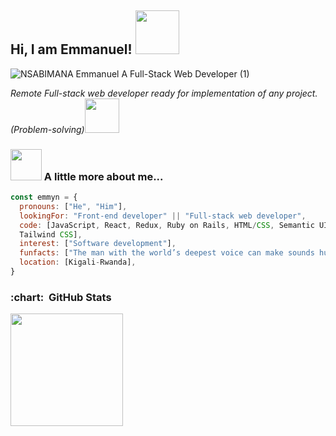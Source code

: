 <h2> Hi, I am Emmanuel! <img src="https://media.giphy.com/media/26Fxy3Iz1ari8oytO/giphy.gif" width="70"></h2>

![NSABIMANA Emmanuel A Full-Stack Web Developer (1)](https://user-images.githubusercontent.com/55635977/110165204-46061880-7dfb-11eb-9ce4-45a19c5cb87e.jpg)
<p><em>Remote Full-stack web developer ready for implementation of any project. (Problem-solving)</em><img src="https://media.giphy.com/media/THICzXhqZItpoFX7aD/giphy.gif" width="55">

### <img src="https://media.giphy.com/media/kbVuid1Ak3uEHJUMVO/giphy.gif" width="50"> A little more about me... 

```javascript
const emmyn = {
  pronouns: ["He", "Him"],
  lookingFor: "Front-end developer" || "Full-stack web developer",
  code: [JavaScript, React, Redux, Ruby on Rails, HTML/CSS, Semantic UI, Bootstrap, 
  Tailwind CSS],
  interest: ["Software development"],
  funfacts: ["The man with the world’s deepest voice can make sounds humans can’t hear"],
  location: [Kigali-Rwanda],
}
```
<h3> :chart: &nbsp;GitHub Stats </h3>

<a  href="https://github.com/Emmyn5600">
  <img  height="180em"  src="https://github-readme-stats.vercel.app/api?username=emmyn5600&show_icons=true&theme=nord">
</a>








<!--
**Emmyn5600/Emmyn5600** is a ✨ _special_ ✨ repository because its `README.md` (this file) appears on your GitHub profile.

Here are some ideas to get you started:

- 🔭 I’m currently working on ...
- 🌱 I’m currently learning ...
- 👯 I’m looking to collaborate on ...
- 🤔 I’m looking for help with ...
- 💬 Ask me about ...
- 📫 How to reach me: ...
- 😄 Pronouns: ...
- ⚡ Fun fact: ...
-->



